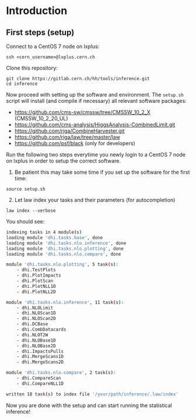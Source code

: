# Introduction

## First steps (setup)

Connect to a CentOS 7 node on lxplus:
```shell
ssh <cern_username>@lxplus.cern.ch
```

Clone this repository:
```shell
git clone https://gitlab.cern.ch/hh/tools/inference.git
cd inference
```

Now proceed with setting up the software and environment.
The `setup.sh` script will install (and compile if necessary) all relevant software packages:

- https://github.com/cms-sw/cmssw/tree/CMSSW_10_2_X (CMSSW_10_2_20_UL)
- https://github.com/cms-analysis/HiggsAnalysis-CombinedLimit.git
- https://github.com/riga/CombineHarvester.git
- https://github.com/riga/law/tree/master/law
- https://github.com/psf/black (only for developers)

Run the following two steps everytime you newly login to a CentOS 7 node on lxplus in order to setup the correct software.

1. Be patient this may take some time if you set up the software for the first time:
```shell
source setup.sh
```

2. Let law index your tasks and their parameters (for autocompletion)
```shell
law index --verbose
```

You should see:
```bash
indexing tasks in 4 module(s)
loading module 'dhi.tasks.base', done
loading module 'dhi.tasks.nlo.inference', done
loading module 'dhi.tasks.nlo.plotting', done
loading module 'dhi.tasks.nlo.compare', done

module 'dhi.tasks.nlo.plotting', 5 task(s):
    - dhi.TestPlots
    - dhi.PlotImpacts
    - dhi.PlotScan
    - dhi.PlotNLL1D
    - dhi.PlotNLL2D

module 'dhi.tasks.nlo.inference', 11 task(s):
    - dhi.NLOLimit
    - dhi.NLOScan1D
    - dhi.NLOScan2D
    - dhi.DCBase
    - dhi.CombDatacards
    - dhi.NLOT2W
    - dhi.NLOBase1D
    - dhi.NLOBase2D
    - dhi.ImpactsPulls
    - dhi.MergeScans1D
    - dhi.MergeScans2D

module 'dhi.tasks.nlo.compare', 2 task(s):
    - dhi.CompareScan
    - dhi.CompareNLL1D

written 18 task(s) to index file '/your/path/inference/.law/index'
```

Now you are done with the setup and can start running the statistical inference!
